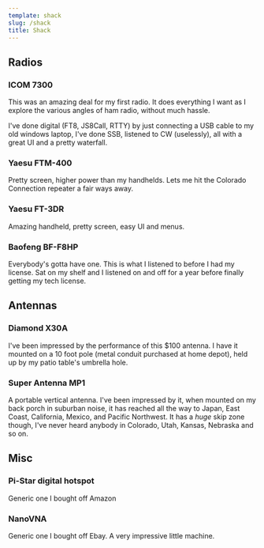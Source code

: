 ```yaml
---
template: shack
slug: /shack
title: Shack
---
```


## Radios

### ICOM 7300

This was an amazing deal for my first radio. It does everything I want as I
explore the various angles of ham radio, without much hassle.

I've done digital (FT8, JS8Call, RTTY) by just connecting a USB cable to my
old windows laptop, I've done SSB, listened to CW (uselessly), all with a
great UI and a pretty waterfall.

### Yaesu FTM-400

Pretty screen, higher power than my handhelds. Lets me hit the Colorado
Connection repeater a fair ways away.

### Yaesu FT-3DR

Amazing handheld, pretty screen, easy UI and menus.

### Baofeng BF-F8HP

Everybody's gotta have one. This is what I listened to before I had my
license. Sat on my shelf and I listened on and off for a year before finally
getting my tech license.

## Antennas

### Diamond X30A

I've been impressed by the performance of this $100 antenna. I have it mounted on a 10 foot pole (metal conduit purchased at home depot), held up by my patio table's umbrella hole.

### Super Antenna MP1

A portable vertical antenna. I've been impressed by it, when mounted on my back porch in suburban noise, it has reached all the way to Japan, East Coast, California, Mexico, and Pacific Northwest. It has a *huge* skip zone though, I've never heard anybody in Colorado, Utah, Kansas, Nebraska and so on.

## Misc

### Pi-Star digital hotspot

Generic one I bought off Amazon

### NanoVNA

Generic one I bought off Ebay. A very impressive little machine.